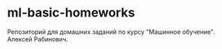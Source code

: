 # ml-basic-homeworks
Репозиторий для домашних заданий по курсу "Машинное обучение".
Алексей Рабинович.
